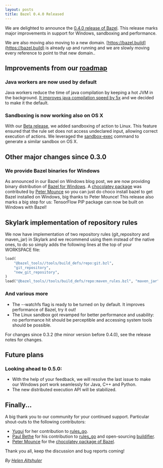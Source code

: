 ```yaml
---
layout: posts
title: Bazel 0.4.0 Released
---
```


We are delighted to announce the [0.4.0 release of Bazel](https://github.com/bazelbuild/bazel/releases/tag/0.4.0).  This release marks major improvements in support for Windows, sandboxing and performance.

We are also moving also moving to a new domain. [https://bazel.build](https://bazel.build) is already up and running and we are slowly moving every reference to point to that new domain..

## Improvements from our [roadmap](http://bazel.build/roadmap.html)

### Java workers are now used by default

Java workers reduce the time of java compilation by keeping a hot JVM in the background. [It improves java compilation speed by 5x](https://bazel.build/blog/2015/12/10/java-workers.html) and we decided to make it the default.

### Sandboxing is now working also on OS X

With our [Beta release](https://bazel.build/blog/2015/09/01/beta-release.html), we added sandboxing of action to Linux. This feature ensured that the rule set does not access undeclared input, allowing correct execution of actions. We leveraged the [sandbox-exec](https://developer.apple.com/legacy/library/documentation/Darwin/Reference/ManPages/man1/sandbox-exec.1.html) command to generate a similar sandbox on OS X.

## Other major changes since 0.3.0

### We provide Bazel binaries for Windows

As announced in our Bazel on Windows blog post, we are now providing binary distribution of [Bazel for Windows](https://bazel.build/blog/2016/10/07/bazel-windows.html). A [chocolatey package](https://chocolatey.org/packages/bazel) was contributed by [Peter Mounce](https://github.com/petemounce) so you can just do choco install bazel to get Bazel installed on Windows, big thanks to Peter Mounce! This release also marks a big step for us: TensorFlow PIP package can now be built on Windows with Bazel!

## Skylark implementation of repository rules

We now have implementation of two repository rules (git_repository and maven_jar) in Skylark and we recommend using them instead of the native ones, to do so simply adds the following lines at the top of your WORKSPACE file:

```python
load(
    "@bazel_tools//tools/build_defs/repo:git.bzl",
    "git_repository",
    "new_git_repository",
)
load("@bazel_tools//tools/build_defs/repo:maven_rules.bzl", "maven_jar")
```

### And various more

* The --watchfs flag is ready to be turned on by default. It improves performance of Bazel, try it out!
* The Linux sandbox got revamped for better performance and usability: no performance hit should be perceptible and accessing system tools should be possible.

For changes since 0.3.2 (the minor version before 0.4.0), see the release notes for changes.

## Future plans

### Looking ahead to 0.5.0:

* With the help of your feedback, we will resolve the last issue to make our Windows port work seamlessly for Java, C++ and Python.
* The new distributed execution API will be stabilized.

## Finally...

A big thank you to our community for your continued support.  Particular shout-outs to the following contributors:

* [Yugui](https://github.com/yugui) for her contribution to [rules_go](https://github.com/bazelbuild/rules_go).
* [Paul Bethe](https://github.com/pmbethe09) for his contribution to [rules_go](https://github.com/bazelbuild/rules_go) and open-sourcing [buildifier](https://github.com/bazelbuild/buildifier).
* [Peter Mounce](https://github.com/petemounce) for the [chocolatey package of Bazel](https://chocolatey.org/packages/bazel).


Thank you all, keep the discussion and bug reports coming!

*By [Helen Altshuler](https://github.com/helenalt)*
